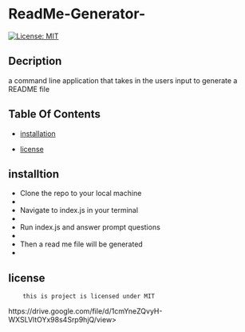 # ReadMe-Generator-
  
  [![License: MIT](https://img.shields.io/badge/License-MIT-yellow.svg)](https://opensource.org/licenses/MIT)

  ## Decription
  a command line application that takes in the users input to generate a README file

  ## Table Of Contents

  * [installation](#installation)
  
   * [license](#license)

  ## installtion
  <ul>

  <li>Clone the repo to your local machine<li>

  <li>Navigate to index.js in your terminal<li>

  <li>Run index.js and answer prompt questions<li>

  <li>Then a read me file will be generated<li>

  </ul>
   
  ## license

        this is project is licensed under MIT
 
 <link> https://drive.google.com/file/d/1cmYneZQvyH-WXSLVltOYx98s4Srp9hjQ/view>
